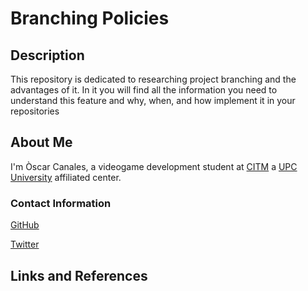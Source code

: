 # Branching Policies

## Description

This repository is dedicated to researching project branching and the advantages of it.
In it you will find all the information you need to understand this feature and why, when, and how implement it in your repositories

## About Me
I'm Òscar Canales, a videogame development student at [CITM](https://www.citm.upc.edu/) a [UPC University](https://www.upc.edu/ca) affiliated center.

### Contact Information
[GitHub](https://github.com/Osvak)

[Twitter](https://twitter.com/CEOscar_)

## Links and References
